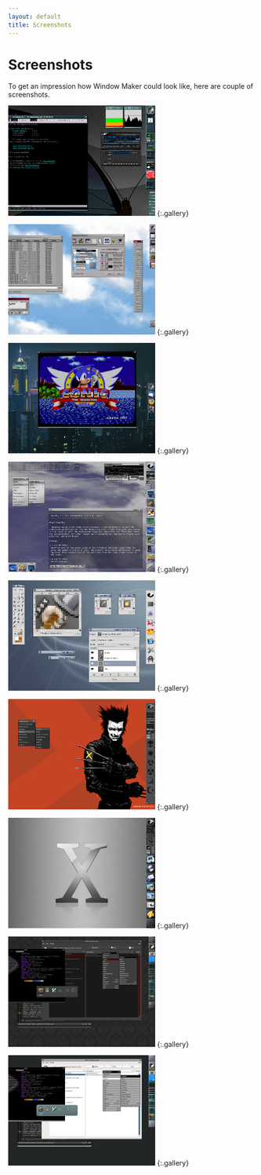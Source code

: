 ```yaml
---
layout: default
title: Screenshots
---
```


Screenshots
===========

To get an impression how Window Maker could look like, here are couple of
screenshots.


[![Desktop of IRC user Lumpi](lumpi-wmaker_thumb.jpg)](lumpi-wmaker.png)
{:.gallery}

[![Desktop of IRC user bikki](bikki_1_thumb.jpg)](bikki_1.png)
{:.gallery}

[![Another screenshot from bikki](bikki_2_thumb.jpg)](bikki_2.png)
{:.gallery}

[![screenshot from khamsin](khamsin1_thumb.jpg)](khamsin1.jpg)
{:.gallery}

[![screenshot from khamsin](khamsin2_thumb.jpg)](khamsin2.png)
{:.gallery}

[![screenshot from khamsin](khamsin3_thumb.jpg)](khamsin3.jpg)
{:.gallery}

[![screenshot from khamsin](khamsin4_thumb.jpg)](khamsin4.png)
{:.gallery}

[![screenshot from khamsin](gryf-bloodline_thumb.jpg)](gryf-bloodline.png)
{:.gallery}

[![screenshot from khamsin](gryf-clearloks_thumb.jpg)](gryf-clearloks.png)
{:.gallery}

<div class="clear"></div>
